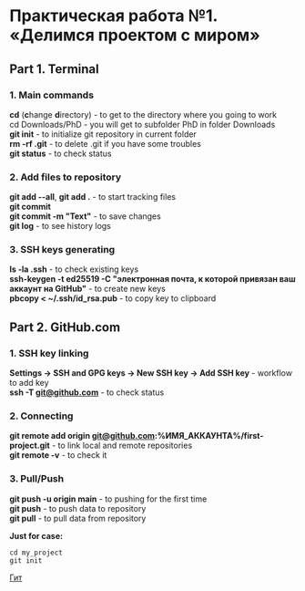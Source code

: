 # Практическая работа №1. «Делимся проектом с миром»

## Part 1. Terminal

### 1. Main commands<br>
**cd** (**c**hange **d**irectory) - to get to the directory where you going to work <br>
	cd Downloads/PhD - you will get to subfolder PhD in folder Downloads <br>
**git init** - to initialize git repository in current folder<br>
**rm -rf .git** - to delete .git if you have some troubles<br>
**git status** - to check status<br>

### 2. Add files to repository<br>
**git add --all**, **git add .** - to start tracking files<br>
**git commit**<br>
**git commit -m "Text"** - to save changes<br>
**git log** - to see history logs<br>
	
### 3. SSH keys generating <br>
**ls -la .ssh** - to check existing keys<br>
**ssh-keygen -t ed25519 -C "электронная почта, к которой привязан ваш аккаунт на GitHub"** - to create new keys<br>
**pbcopy < ~/.ssh/id_rsa.pub** - to copy key to clipboard

## Part 2. GitHub.com

### 1. SSH key linking<br>
**Settings -> SSH and GPG keys -> New SSH key -> Add SSH key** - workflow to add key<br>
**ssh -T git@github.com** - to check status<br>
### 2. Connecting
**git remote add origin git@github.com:%ИМЯ_АККАУНТА%/first-project.git** - to link local and remote repositories <br>
**git remote -v** - to check it<br>
### 3. Pull/Push
**git push -u origin main** - to pushing for the first time<br>
**git push** - to push data to repository<br>
**git pull** - to pull data from repository<br>



**Just for case:**
```mkdir my_project
cd my_project
git init
```

[Гит](https://www.github.com "GitHub")